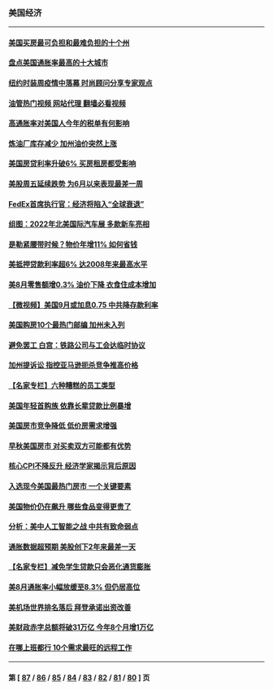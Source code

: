 ### 美国经济
---
#### [美国买房最可负担和最难负担的十个州](../../pages/ncid1078158/n13826858.md?09181645) 
#### [盘点美国通胀率最高的十大城市](../../pages/ncid1078158/n13827386.md?09181645) 
#### [纽约时装周疫情中落幕 时尚顾问分享专家观点](../../pages/ncid1078158/n13827034.md?09181645) 
#### [油管热门视频 网站代理 翻墙必看视频](http://209.222.30.114:81/youtube.html?09181645)
#### [高通胀率对美国人今年的税单有何影响](../../pages/ncid1078158/n13826890.md?09181645) 
#### [炼油厂库存减少 加州油价突然上涨](../../pages/ncid1078158/n13826948.md?09181645) 
#### [美国房贷利率升破6% 买房租房都受影响](../../pages/ncid1078158/n13826942.md?09181645) 
#### [美股周五延续跌势 为6月以来表现最差一周](../../pages/ncid1078158/n13826880.md?09181645) 
#### [FedEx首席执行官：经济将陷入“全球衰退”](../../pages/ncid1078158/n13826861.md?09181645) 
#### [组图：2022年北美国际汽车展 多款新车亮相](../../pages/ncid1078158/n13826448.md?09181645) 
#### [是勒紧腰带时候？物价年增11% 如何省钱](../../pages/ncid1078158/n13826061.md?09181645) 
#### [美抵押贷款利率超6% 达2008年来最高水平](../../pages/ncid1078158/n13825940.md?09181645) 
#### [美8月零售额增0.3% 油价下降 衣食住成本增加](../../pages/ncid1078158/n13825831.md?09181645) 
#### [【微视频】美国9月或加息0.75 中共降存款利率](../../pages/ncid1078158/n13825209.md?09181645) 
#### [美国购房10个最热门邮编 加州未入列](../../pages/ncid1078158/n13825813.md?09181645) 
#### [避免罢工 白宫：铁路公司与工会达临时协议](../../pages/ncid1078158/n13825694.md?09181645) 
#### [加州提诉讼 指控亚马逊扼杀竞争推高价格](../../pages/ncid1078158/n13825186.md?09181645) 
#### [【名家专栏】六种糟糕的员工类型](../../pages/ncid1078158/n13824975.md?09181645) 
#### [美国年轻首购族 依靠长辈贷款比例暴增](../../pages/ncid1078158/n13824734.md?09181645) 
#### [美国房市竞争降低 低价房需求增强](../../pages/ncid1078158/n13824698.md?09181645) 
#### [早秋美国房市 对买卖双方可能都有优势](../../pages/ncid1078158/n13824679.md?09181645) 
#### [核心CPI不降反升 经济学家揭示背后原因](../../pages/ncid1078158/n13824574.md?09181645) 
#### [入选现今美国最热门房市 一个关键要素](../../pages/ncid1078158/n13824650.md?09181645) 
#### [美国物价仍在飙升 哪些食品变得更贵了](../../pages/ncid1078158/n13824482.md?09181645) 
#### [分析：美中人工智能之战 中共有致命弱点](../../pages/ncid1078158/n13824391.md?09181645) 
#### [通胀数据超预期 美股创下2年来最差一天](../../pages/ncid1078158/n13824353.md?09181645) 
#### [【名家专栏】减免学生贷款只会恶化通货膨胀](../../pages/ncid1078158/n13824062.md?09181645) 
#### [美8月通胀率小幅放缓至8.3% 但仍居高位](../../pages/ncid1078158/n13824139.md?09181645) 
#### [美机场世界排名落后 拜登承诺出资改善](../../pages/ncid1078158/n13823411.md?09181645) 
#### [美财政赤字总额将破31万亿 今年8个月增1万亿](../../pages/ncid1078158/n13823320.md?09181645) 
#### [在哪上班都行 10个需求最旺的远程工作](../../pages/ncid1078158/n13818968.md?09181645) 

---
#### 第 [ [87](./87.md?09181645) / [86](./86.md?09181645) / [85](./85.md?09181645) / [84](./84.md?09181645) / [83](./83.md?09181645) / [82](./82.md?09181645) / [81](./81.md?09181645) / [80](./80.md?09181645) ] 页
